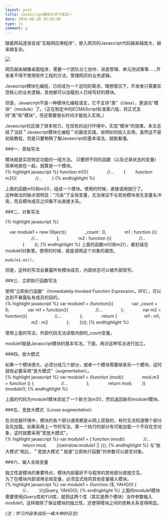 ```yaml
---
layout: post
title: JavaScript模块化学习笔记一
date: 2016-06-28 19:38:00
type: js
comment: y
---
```

>
随着网站逐渐变成"互联网应用程序"，嵌入网页的Javascript代码越来越庞大，越来越复杂。


![](http://image.beekka.com/blog/201210/bg2012102601.jpg)






网页越来越像桌面程序，需要一个团队分工协作、进度管理、单元测试等等......开发者不得不使用软件工程的方法，管理网页的业务逻辑。<br/>

Javascript模块化编程，已经成为一个迫切的需求。理想情况下，开发者只需要实现核心的业务逻辑，其他都可以加载别人已经写好的模块。<br/>

但是，Javascript不是一种模块化编程语言，它不支持"类"（class），更遑论"模块"（module）了。（正在制定中的ECMAScript标准第六版，将正式支持"类"和"模块"，但还需要很长时间才能投入实用。）<br/>

Javascript社区做了很多努力，在现有的运行环境中，实现"模块"的效果。本文总结了当前＂Javascript模块化编程＂的最佳实践，说明如何投入实用。虽然这不是初级教程，但是只要稍稍了解Javascript的基本语法，就能看懂。<br/>


###一、原始写法

模块就是实现特定功能的一组方法。
只要把不同的函数（以及记录状态的变量）简单地放在一起，就算是一个模块。<br/>
{% highlight javascript %}
   function m1(){
　　　　//...
　　}
　　function m2(){
　　　　//...
　　}
{% endhighlight %}

上面的函数m1()和m2()，组成一个模块。使用的时候，直接调用就行了。<br />
这种做法的缺点很明显："污染"了全局变量，无法保证不与其他模块发生变量名冲突，而且模块成员之间看不出直接关系。

###二、对象写法

{% highlight javascript %}

　var module1 = new Object({
　　　　_count : 0,
　　　　m1 : function (){
　　　　　　//...
　　　　},
　　　　m2 : function (){
　　　　　　//...
　　　　}
　　});
{% endhighlight %}
上面的函数m1()和m2(），都封装在module1对象里。使用的时候，就是调用这个对象的属性。
```
module1.m1();
```
但是，这样的写法会暴露所有模块成员，内部状态可以被外部改写。<br/>

###三、立即执行函数写法

使用"立即执行函数"（Immediately-Invoked Function Expression，IIFE），可以达到不暴露私有成员的目的。<br/>
{% highlight javascript %}
var module1 = (function(){
　　　　var _count = 0;
　　　　var m1 = function(){
　　　　　　//...
　　　　};
　　　　var m2 = function(){
　　　　　　//...
　　　　};
　　　　return {
　　　　　　m1 : m1,
　　　　　　m2 : m2
　　　　};
　　})();
{% endhighlight %}

使用上面的写法，外部代码无法读取内部的_count变量。<br/>

module1就是Javascript模块的基本写法。下面，再对这种写法进行加工。<br/>

###四、放大模式

如果一个模块很大，必须分成几个部分，或者一个模块需要继承另一个模块，这时就有必要采用"放大模式"（augmentation）。<br/>
{% highlight javascript %}
var module1 = (function (mod){
　　　　mod.m3 = function () {
　　　　　　//...
　　　　};
　　　　return mod;
　　})(module1);
{% endhighlight %}

上面的代码为module1模块添加了一个新方法m3()，然后返回新的module1模块。<br/>

###五、宽放大模式（Loose augmentation）

在浏览器环境中，模块的各个部分通常都是从网上获取的，有时无法知道哪个部分会先加载。如果采用上一节的写法，第一个执行的部分有可能加载一个不存在空对象，这时就要采用"宽放大模式"。<br/>
{% highlight javascript %}
var module1 = ( function (mod){
　　　　//...
　　　　return mod;
　　})(window.module1 || {});
{% endhighlight %}
与"放大模式"相比，＂宽放大模式＂就是"立即执行函数"的参数可以是空对象。<br/>

###六、输入全局变量

独立性是模块的重要特点，模块内部最好不与程序的其他部分直接交互。<br/>
为了在模块内部调用全局变量，必须显式地将其他变量输入模块。<br/>
{% highlight javascript %}
var module1 = (function ($, YAHOO) {
　　　　//...
　　})(jQuery, YAHOO);
{% endhighlight %}
上面的module1模块需要使用jQuery库和YUI库，就把这两个库（其实是两个模块）当作参数输入module1。这样做除了保证模块的独立性，还使得模块之间的依赖关系变得明显。<br/>

*(注：学习内容来自阮一峰大神的日志)*


